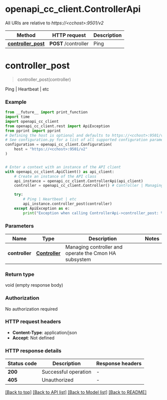 # openapi_cc_client.ControllerApi

All URIs are relative to *https://&lt;cchost&gt;:9501/v2*

Method | HTTP request | Description
------------- | ------------- | -------------
[**controller_post**](ControllerApi.md#controller_post) | **POST** /controller | Ping | Heartbeat | etc


# **controller_post**
> controller_post(controller)

Ping | Heartbeat | etc

### Example

```python
from __future__ import print_function
import time
import openapi_cc_client
from openapi_cc_client.rest import ApiException
from pprint import pprint
# Defining the host is optional and defaults to https://<cchost>:9501/v2
# See configuration.py for a list of all supported configuration parameters.
configuration = openapi_cc_client.Configuration(
    host = "https://<cchost>:9501/v2"
)


# Enter a context with an instance of the API client
with openapi_cc_client.ApiClient() as api_client:
    # Create an instance of the API class
    api_instance = openapi_cc_client.ControllerApi(api_client)
    controller = openapi_cc_client.Controller() # Controller | Managing controller and operate the Cmon HA subsystem

    try:
        # Ping | Heartbeat | etc
        api_instance.controller_post(controller)
    except ApiException as e:
        print("Exception when calling ControllerApi->controller_post: %s\n" % e)
```

### Parameters

Name | Type | Description  | Notes
------------- | ------------- | ------------- | -------------
 **controller** | [**Controller**](Controller.md)| Managing controller and operate the Cmon HA subsystem | 

### Return type

void (empty response body)

### Authorization

No authorization required

### HTTP request headers

 - **Content-Type**: application/json
 - **Accept**: Not defined

### HTTP response details
| Status code | Description | Response headers |
|-------------|-------------|------------------|
**200** | Successful operation |  -  |
**405** | Unauthorized |  -  |

[[Back to top]](#) [[Back to API list]](../README.md#documentation-for-api-endpoints) [[Back to Model list]](../README.md#documentation-for-models) [[Back to README]](../README.md)

